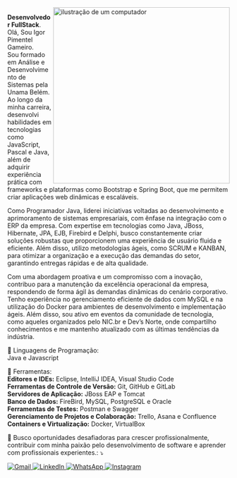 <img src="https://raw.githubusercontent.com/MicaelliMedeiros/micaellimedeiros/master/image/computer-illustration.png" alt="ilustração de um computador" min-width="400px" max-width="400px" width="400px" align="right">

<p align="left"> 
  <strong>Desenvolvedor FullStack</strong>.<br>
 Olá, Sou Igor Pimentel Gameiro.<br>
Sou formado em Análise e Desenvolvimento de Sistemas pela Unama Belém. Ao longo da minha carreira, desenvolvi habilidades em tecnologias como JavaScript, Pascal e Java, além de adquirir experiência prática com frameworks e plataformas como Bootstrap e Spring Boot, que me permitem criar aplicações web dinâmicas e escaláveis.<br>

Como Programador Java, liderei iniciativas voltadas ao desenvolvimento e aprimoramento de sistemas empresariais, com ênfase na integração com o ERP da empresa. Com expertise em tecnologias como Java, JBoss, Hibernate, JPA, EJB, Firebird e Delphi, busco constantemente criar soluções robustas que proporcionem uma experiência de usuário fluida e eficiente. Além disso, utilizo metodologias ágeis, como SCRUM e KANBAN, para otimizar a organização e a execução das demandas do setor, garantindo entregas rápidas e de alta qualidade.<br>

Com uma abordagem proativa e um compromisso com a inovação, contribuo para a manutenção da excelência operacional da empresa, respondendo de forma ágil às demandas dinâmicas do cenário corporativo. Tenho experiência no gerenciamento eficiente de dados com MySQL e na utilização do Docker para ambientes de desenvolvimento e implementação ágeis. Além disso, sou ativo em eventos da comunidade de tecnologia, como aqueles organizados pelo NIC.br e Dev’s Norte, onde compartilho conhecimentos e me mantenho atualizado com as últimas tendências da indústria.
</p>

<p align="left">
  🦄 </strong>Linguagens de Programação:</strong><br>
                  Java e Javascript 
</p>

<p align="left">
  💼 </strong>Ferramentas:</strong><br>
          <strong>Editores e IDEs:</strong> Eclipse, IntelliJ IDEA, Visual Studio Code<br>
          <strong>Ferramentas de Controle de Versão:</strong> Git, GitHub e GitLab<br>
          <strong>Servidores de Aplicação:</strong> JBoss EAP e Tomcat<br>
          <strong>Banco de Dados:</strong> FireBird, MySQL, PostgreSQL e Oracle<br>
          <strong>Ferramentas de Testes:</strong> Postman e Swagger<br>
          <strong>Gerenciamento de Projetos e Colaboração:</strong> Trello, Asana e Confluence<br>
          <strong>Containers e Virtualização:</strong> Docker, VirtualBox      
</p>

<p align="left">
  💌 Busco oportunidades desafiadoras para crescer profissionalmente, contribuir com minha paixão pelo desenvolvimento de software e aprender com profissionais experientes.: ⤵️
</p>

<p align="left">
  <a href="mailto:contato.igor.pimentel@gmail.com" title="Gmail">
    <img src="https://img.shields.io/badge/-Gmail-FF0000?style=flat-square&labelColor=FF0000&logo=gmail&logoColor=white" alt="Gmail"/>
  </a>
  <a href="https://www.linkedin.com/in/igorpimentelg/" title="LinkedIn" target="_blank">
    <img src="https://img.shields.io/badge/-LinkedIn-0e76a8?style=flat-square&logo=Linkedin&logoColor=white" alt="LinkedIn"/>
  </a>
  <a href="https://api.whatsapp.com/send?phone=5591998172671" title="WhatsApp" target="_blank">
    <img src="https://img.shields.io/badge/-WhatsApp-25d366?style=flat-square&labelColor=25d366&logo=whatsapp&logoColor=white" alt="WhatsApp"/>
  </a>
  <a href="https://www.instagram.com/_igorpimentel/" title="Instagram" target="_blank">
    <img src="https://img.shields.io/badge/-Instagram-DF0174?style=flat-square&labelColor=DF0174&logo=instagram&logoColor=white" alt="Instagram"/>
  </a>
</p>


